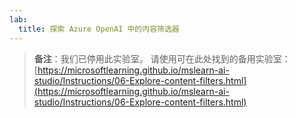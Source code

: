 ```yaml
---
lab:
  title: 探索 Azure OpenAI 中的内容筛选器
---
```


> **备注**：我们已停用此实验室。 请使用可在此处找到的备用实验室：[https://microsoftlearning.github.io/mslearn-ai-studio/Instructions/06-Explore-content-filters.html](https://microsoftlearning.github.io/mslearn-ai-studio/Instructions/06-Explore-content-filters.html)
